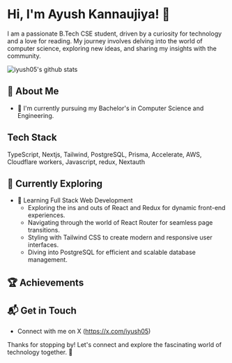 # Hi, I'm Ayush Kannaujiya! 👋

I am a passionate B.Tech CSE student, driven by a curiosity for technology and a love for reading. My journey involves delving into the world of computer science, exploring new ideas, and sharing my insights with the community.

![iyush05's github stats](https://github-readme-stats.vercel.app/api?username=iyush05&bg_color=000000&title_color=ffffff&text_color=ffffff&icon_color=79ff97&show_icons=true)

## 🚀 About Me

- 🔭 I'm currently pursuing my Bachelor's in Computer Science and Engineering.


## Tech Stack

TypeScript, Nextjs, Tailwind, PostgreSQL, Prisma, Accelerate, AWS, Cloudflare workers, Javascript, redux, Nextauth

## 🌱 Currently Exploring

- 🚀 Learning Full Stack Web Development
  - Exploring the ins and outs of React and Redux for dynamic front-end experiences.
  - Navigating through the world of React Router for seamless page transitions.
  - Styling with Tailwind CSS to create modern and responsive user interfaces.
  - Diving into PostgreSQL for efficient and scalable database management.

 ## 🏆 Achievements



## 📬 Get in Touch

- Connect with me on X (https://x.com/iyush05)

Thanks for stopping by! Let's connect and explore the fascinating world of technology together. 🚀



<!--

Here are some ideas to get you started:

- 🔭 I’m currently working on ...
- 🌱 I’m currently learning ...
- 👯 I’m looking to collaborate on ...
- 🤔 I’m looking for help with ...
- 💬 Ask me about ...
- 📫 How to reach me: ...
- 😄 Pronouns: ...
- ⚡ Fun fact: ...
-->
